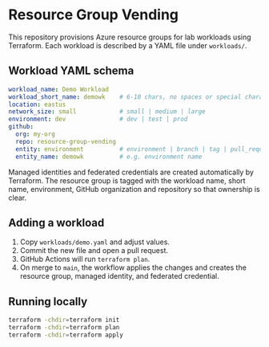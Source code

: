 # Resource Group Vending

This repository provisions Azure resource groups for lab workloads using Terraform.
Each workload is described by a YAML file under `workloads/`.

## Workload YAML schema
```yaml
workload_name: Demo Workload
workload_short_name: demowk    # 6-10 chars, no spaces or special characters
location: eastus
network_size: small            # small | medium | large
environment: dev               # dev | test | prod
github:
  org: my-org
  repo: resource-group-vending
  entity: environment          # environment | branch | tag | pull_request
  entity_name: demowk          # e.g. environment name
```

Managed identities and federated credentials are created automatically by Terraform.
The resource group is tagged with the workload name, short name, environment,
GitHub organization and repository so that ownership is clear.

## Adding a workload
1. Copy `workloads/demo.yaml` and adjust values.
2. Commit the new file and open a pull request.
3. GitHub Actions will run `terraform plan`.
4. On merge to `main`, the workflow applies the changes and creates the resource group, managed identity, and federated credential.

## Running locally
```bash
terraform -chdir=terraform init
terraform -chdir=terraform plan
terraform -chdir=terraform apply
```
